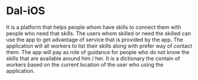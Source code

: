 # Dal-iOS

It is a platform that helps people whom have skills to connect them with people who need that skills. The users whom skilled or need the skilled can use the app to get advantage of service that is provided by the app.  The application will all workers to list their skills along with prefer way of contact them. The app will pay as role of guidance for people who do not know the skills that are available around him / her. It is a dictionary the contain of workers based on the current location of the user who using the application.
